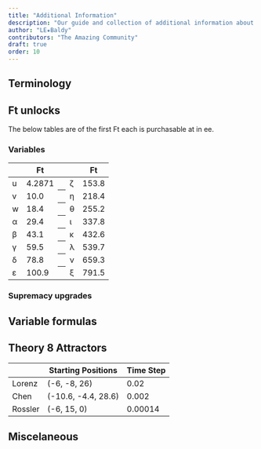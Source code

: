 ```yaml
---
title: "Additional Information"
description: "Our guide and collection of additional information about the game and the guide."
author: "LE★Baldy"
contributors: "The Amazing Community"
draft: true
order: 10
---
```


## Terminology

## Ft unlocks

The below tables are of the first Ft each is purchasable at in ee.

### Variables

<table class="newwords">
  <thead>
    <tr>
        <th class="invisible"></th>
        <th>Ft</th>
        <th class="invisible"></th>
        <th class="invisible"></th>
        <th>Ft</th>
    </tr>
  </thead>
  <tbody>
    <tr>
        <td class="leftHeader">u</td>
        <td>4.2871</td>
        <th class="invisible"></th>
        <td class="leftHeader">ζ</td>
        <td>153.8</td>
    </tr>
    <tr>
        <td class="leftHeader">v</td>
        <td>10.0</td>
        <th class="invisible"></th>
        <td class="leftHeader">η</td>
        <td>218.4</td>
    </tr>
    <tr>
        <td class="leftHeader">w</td>
        <td>18.4</td>
        <th class="invisible"></th>
        <td class="leftHeader">θ</td>
        <td>255.2</td>
    </tr>
    <tr>
        <td class="leftHeader">α</td>
        <td>29.4</td>
        <th class="invisible"></th>
        <td class="leftHeader">ι</td>
        <td>337.8</td>
    </tr>
    <tr>
        <td class="leftHeader">β</td>
        <td>43.1</td>
        <th class="invisible"></th>
        <td class="leftHeader">κ</td>
        <td>432.6</td>
    </tr>
    <tr>
        <td class="leftHeader">γ</td>
        <td>59.5</td>
        <th class="invisible"></th>
        <td class="leftHeader">λ</td>
        <td>539.7</td>
    </tr>
    <tr>
        <td class="leftHeader">δ</td>
        <td>78.8</td>
        <th class="invisible"></th>
        <td class="leftHeader">ν</td>
        <td>659.3</td>
    </tr>
    <tr>
        <td class="leftHeader">ε</td>
        <td>100.9</td>
        <th class="invisible"></th>
        <td class="leftHeader">ξ</td>
        <td>791.5</td>
    </tr>
  </tbody>
</table>

### Supremacy upgrades

## Variable formulas

## Theory 8 Attractors

<table class="newwords">
   <thead>
      <tr>
         <th class="invisible"></th>
         <th>Starting Positions</th>
         <th>Time Step</th>
      </tr>
   </thead>
   <tbody>
      <tr>
         <td class="leftHeader">Lorenz</td>
         <td>(-6, -8, 26)</td>
         <td>0.02</td>
      </tr>
      <tr>
         <td class="leftHeader">Chen</td>
         <td>(-10.6, -4.4, 28.6)</td>
         <td>0.002</td>
      </tr>
      <tr>
         <td class="leftHeader">Rossler</td>
         <td>(-6, 15, 0)</td>
         <td>0.00014</td>
      </tr>
   </tbody>
</table>

## Miscelaneous
